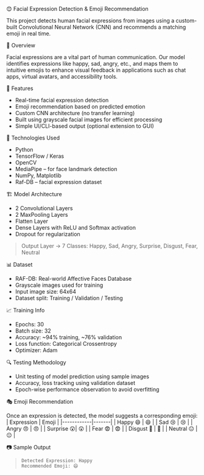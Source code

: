  😊 Facial Expression Detection & Emoji Recommendation

This project detects human facial expressions from images using a custom-built Convolutional Neural Network (CNN) and recommends a matching emoji in real time.

 📌 Overview

Facial expressions are a vital part of human communication. Our model identifies expressions like happy, sad, angry, etc., and maps them to intuitive emojis to enhance visual feedback in applications such as chat apps, virtual avatars, and accessibility tools.

 🚀 Features

- Real-time facial expression detection
- Emoji recommendation based on predicted emotion
- Custom CNN architecture (no transfer learning)
- Built using grayscale facial images for efficient processing
- Simple UI/CLI-based output (optional extension to GUI)

 🧠 Technologies Used

- Python
- TensorFlow / Keras
- OpenCV
- MediaPipe – for face landmark detection
- NumPy, Matplotlib
- Raf-DB – facial expression dataset

 🏗️ Model Architecture

- 2 Convolutional Layers
- 2 MaxPooling Layers
- Flatten Layer
- Dense Layers with ReLU and Softmax activation
- Dropout for regularization

> Output Layer → 7 Classes: Happy, Sad, Angry, Surprise, Disgust, Fear, Neutral

 📊 Dataset

- RAF-DB: Real-world Affective Faces Database
- Grayscale images used for training
- Input image size: 64x64
- Dataset split: Training / Validation / Testing

 📈 Training Info

- Epochs: 30  
- Batch size: 32  
- Accuracy: ~94% training, ~76% validation  
- Loss function: Categorical Crossentropy  
- Optimizer: Adam  

 🔍 Testing Methodology

- Unit testing of model prediction using sample images
- Accuracy, loss tracking using validation dataset
- Epoch-wise performance observation to avoid overfitting

 🎭 Emoji Recommendation

Once an expression is detected, the model suggests a corresponding emoji:
| Expression | Emoji |
|------------|-------|
| Happy 😄   | 😄     |
| Sad 😢     | 😢     |
| Angry 😠   | 😠     |
| Surprise 😲| 😲     |
| Fear 😨    | 😨     |
| Disgust 🤢 | 🤢     |
| Neutral 😐 | 😐     |

 📷 Sample Output

> `Detected Expression: Happy`  
> `Recommended Emoji: 😄`

